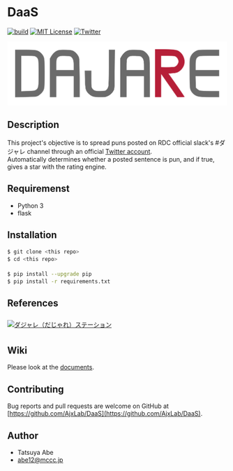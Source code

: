 # DaaS

[![build](https://github.com/AjxLab/DaaS/workflows/build/badge.svg)](https://github.com/AjxLab/DaaS/actions)
[![MIT License](http://img.shields.io/badge/license-MIT-blue.svg?style=flat)](LICENSE)
[![Twitter](https://img.shields.io/badge/Twitter-%40rits_dajare-blue?style=flat-square&logo=twitter)](https://twitter.com/rits_dajare)

<div align="center">

![](https://raw.githubusercontent.com/Ritsumeikan-Dajare-Circle/media/d72e2dbf8459689384af0de9e8b8d3e2d36a9cd2/logo/source.svg?sanitize=true)

</div>

## Description

This project's objective is to spread puns posted on RDC official slack's #ダジャレ channel through an official [Twitter account](https://twitter.com/rits_dajare).<br>
Automatically determines whether a posted sentence is pun, and if true, gives a star with the rating engine.

## Requiremenst

- Python 3
- flask

## Installation

```sh
$ git clone <this repo>
$ cd <this repo>

$ pip install --upgrade pip
$ pip install -r requirements.txt
```

## References

<div><a href="https://dajare.jp/" target="_blank"><img src="https://dajare.jp/library/image/Banner/Advertisement/Dajare180x28.png" alt="ダジャレ（だじゃれ）ステーション" border="0" vspace="8" onmouseover="this.src=this.src.replace('png','gif');" onmouseout="this.src=this.src.replace('gif','png');" /></a></div>

## Wiki

Please look at the [documents](https://github.com/AjxLab/DaaS/wiki).

## Contributing

Bug reports and pull requests are welcome on GitHub at [https://github.com/AjxLab/DaaS](https://github.com/AjxLab/DaaS).

## Author

- Tatsuya Abe
- abe12@mccc.jp
